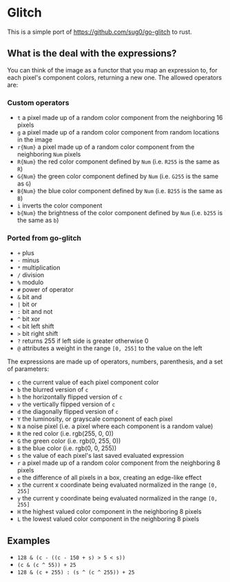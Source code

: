 # Glitch

This is a simple port of https://github.com/sug0/go-glitch to rust.

## What is the deal with the expressions?

You can think of the image as a functor that you map an expression to, for each pixel's component colors,
returning a new one. The allowed operators are:

### Custom operators
* `t` a pixel made up of a random color component from the neighboring 16 pixels
* `g` a pixel made up of a random color component from random locations in the image
* `r{Num}` a pixel made up of a random color component from the neighboring `Num` pixels
* `R{Num}` the red color component defined by `Num` (i.e. `R255` is the same as `R`)
* `G{Num}` the green color component defined by `Num` (i.e. `G255` is the same as `G`)
* `B{Num}` the blue color component defined by `Num` (i.e. `B255` is the same as `B`)
* `i` inverts the color component
* `b{Num}` the brightness of the color component defined by `Num` (i.e. `b255` is the same as `b`)

###  Ported from go-glitch
* `+` plus
* `-` minus
* `*` multiplication
* `/` division
* `%` modulo
* `#` power of operator
* `&` bit and
* `|` bit or
* `:` bit and not
* `^` bit xor
* `<` bit left shift
* `>` bit right shift
* `?` returns 255 if left side is greater otherwise 0
* `@` attributes a weight in the range `[0, 255]` to the value on the left

The expressions are made up of operators, numbers, parenthesis, and a set of parameters:

* `c` the current value of each pixel component color
* `b` the blurred version of `c`
* `h` the horizontally flipped version of `c`
* `v` the vertically flipped version of `c`
* `d` the diagonally flipped version of `c`
* `Y` the luminosity, or grayscale component of each pixel
* `N` a noise pixel (i.e. a pixel where each component is a random value)
* `R` the red color (i.e. rgb(255, 0, 0))
* `G` the green color (i.e. rgb(0, 255, 0))
* `B` the blue color (i.e. rgb(0, 0, 255))
* `s` the value of each pixel's last saved evaluated expression
* `r` a pixel made up of a random color component from the neighboring 8 pixels
* `e` the difference of all pixels in a box, creating an edge-like effect
* `x` the current x coordinate being evaluated normalized in the range `[0, 255]`
* `y` the current y coordinate being evaluated normalized in the range `[0, 255]`
* `H` the highest valued color component in the neighboring 8 pixels
* `L` the lowest valued color component in the neighboring 8 pixels

## Examples

* `128 & (c - ((c - 150 + s) > 5 < s))`
* `(c & (c ^ 55)) + 25`
* `128 & (c + 255) : (s ^ (c ^ 255)) + 25`
